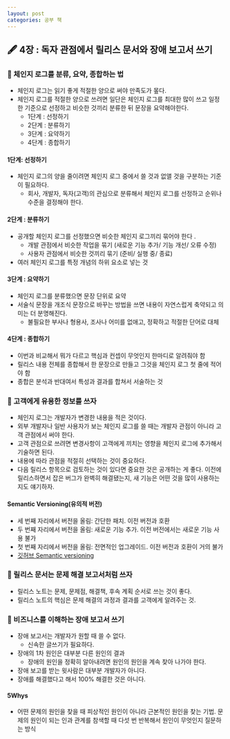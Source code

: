 ```yaml
---
layout: post
categories: 공부 책
---
```

## 🖋 4장 : 독자 관점에서 릴리스 문서와 장애 보고서 쓰기
### 📎 체인지 로그를 분류, 요약, 종합하는 법
* 체인지 로그는 읽기 좋게 적절한 양으로 써야 만족도가 뫂다.
* 체인지 로그를 적절한 양으로 쓰려면 일단은 체인지 로그를 최대한 많이 쓰고 일정한 기준으로 선정하고 비슷한 것끼리 분류한 뒤 문장을 요약해야한다. 
  * 1단계 : 선정하기
  * 2단계 : 분류하기
  * 3단계 : 요약하기
  * 4단계 : 종합하기 
#### 1단계: 선정하기 
* 체인지 로그의 양을 줄이려면 체인지 로그 중에서 쓸 것과 없앨 것을 구분하는 기준이 필요하다. 
  * 회사, 개발자, 독자(고객)의 관심으로 분류해서 체인지 로그를 선정하고 순위나 수준을 결정해야 한다.    

#### 2단계 : 분류하기
* 공개할 체인지 로그를 선정했으면 비슷한 체인지 로그끼리 묶어야 한다 .
  * 개발 관점에서 비슷한 작업을 묶기 (새로운 기능 추가/  기능 개선/ 오류 수정)
  * 사용자 관점에서 비슷한 것끼리 묶기 (준비/ 실행 중/ 종료)
* 여러 체인지 로그를 특정 개념의 하위 요소로 넣는 것

#### 3단계 : 요약하기
* 체인지 로그를 분류했으면 문장 단위로 요약
* 서술식 문장을 개조식 문장으로 바꾸는 방법을 쓰면 내용이 자연스럽게 축약되고 의미는 더 분명해진다. 
  * 불필요한 부사나 형용사, 조사나 어미를 없애고, 정확하고 적절한 단어로 대체 

#### 4단계 : 종합하기
* 이번과 비교해서 뭐가 다르고 핵심과 컨셉이 무엇인지 한마디로 알려줘야 함
* 릴리스 내용 전체를 종합해서 한 문장으로 만들고 그것을 체인지 로그 첫 줄에 적어야 함
* 종합은 분석과 반대여서 특성과 결과를 합쳐서 서술하는 것

### 📎 고객에게 유용한 정보를 쓰자
* 체인지 로그는 개발자가 변경한 내용을 적은 것이다. 
* 외부 개발자나 일반 사용자가 보는 체인지 로그를 쓸 때는 개발자 관점이 아니라 고객 관점에서 써야 한다. 
* 고객 관점으로 쓰려면 변경사항이 고객에게 끼치는 영향을 체인지 로그에 추가해서 기술하면 된다. 
* 내용에 따라 관점을 적절히 선택하는 것이 중요하다. 
* 다음 릴리스 항목으로 검토하는 것이 있다면 중요한 것은 공개하는 게 좋다. 이전에 릴리스하면서 잡은 버그가 완벽히 해결됐는지, 새 기능은 어떤 것을 많이 사용하는지도 얘기하자. 

#### Semantic Versioning(유의적 버전)
* 세 번째 자리에서 버전을 올림: 간단한 패치. 이전 버전과 호환
* 두 번째 자리에서 버전을 올림: 새로운 기능 추가. 이전 버전에서는 새로운 기능 사용 불가
* 첫 번째 자리에서 버전을 올림: 전면적인 업그레이드. 이전 버전과 호환이 거의 불가 
* [깃허브 Semantic versioning](https://semver.org/lang/ko)

### 📎 릴리스 문서는 문제 해결 보고서처럼 쓰자
* 릴리스 노트는 문제, 문제점, 해결책, 후속 계획 순서로 쓰는 것이 좋다. 
* 릴리스 노트의 핵심은 문제 해결의 과정과 결과를 고객에게 알려주는 것. 

### 📎 비즈니스를 이해하는 장애 보고서 쓰기 
* 장애 보고서는 개발자가 원할 때 쓸 수 없다.
  * 신속한 글쓰기가 필요하다.
* 장애의 1차 원인은 대부분 다른 원인의 결과 
  * 장애의 원인을 정확히 알아내려면 원인의 원인을 계속 찾아 나가야 한다. 
* 장애 보고를 받는 윗사람은 대부분 개발자가 아니다. 
* 장애를 해결했다고 해서 100% 해결한 것은 아니다. 

#### 5Whys
* 어떤 문제의 원인을 찾을 때 피상적인 원인이 아니라 근본적인 원인을 찾는 기법. 문제의 원인이 되는 인과 관계를 참색할 때 다섯 번 반복해서 원인이 무엇인지 질문하는 방식 
